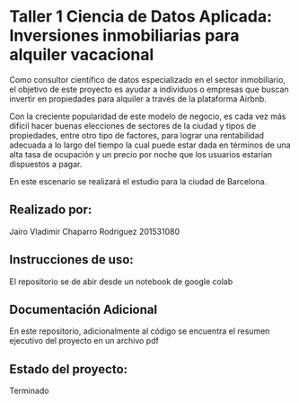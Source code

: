 # Taller 1 Ciencia de Datos Aplicada: Inversiones inmobiliarias para alquiler vacacional
Como consultor científico de datos especializado en el sector inmobiliario, el objetivo de este proyecto es ayudar a individuos o empresas que buscan invertir en propiedades para alquiler a través de la plataforma Airbnb.

Con la creciente popularidad de este modelo de negocio, es cada vez más difícil hacer buenas elecciones de sectores de la ciudad y tipos de propiedades, entre otro tipo de factores, para lograr una rentabilidad adecuada a lo largo del tiempo la cual puede estar dada en términos de una alta tasa de ocupación y un precio por noche que los usuarios estarían dispuestos a pagar.

En este escenario se realizará el estudio para la ciudad de Barcelona.

## Realizado por: 
Jairo Vladimir Chaparro Rodriguez 201531080

## Instrucciones de uso: 
El repositorio se de abir desde un notebook de google colab

## Documentación Adicional

En este repositorio, adicionalmente al código se encuentra el resumen ejecutivo del proyecto en un archivo pdf

## Estado del proyecto:
Terminado

